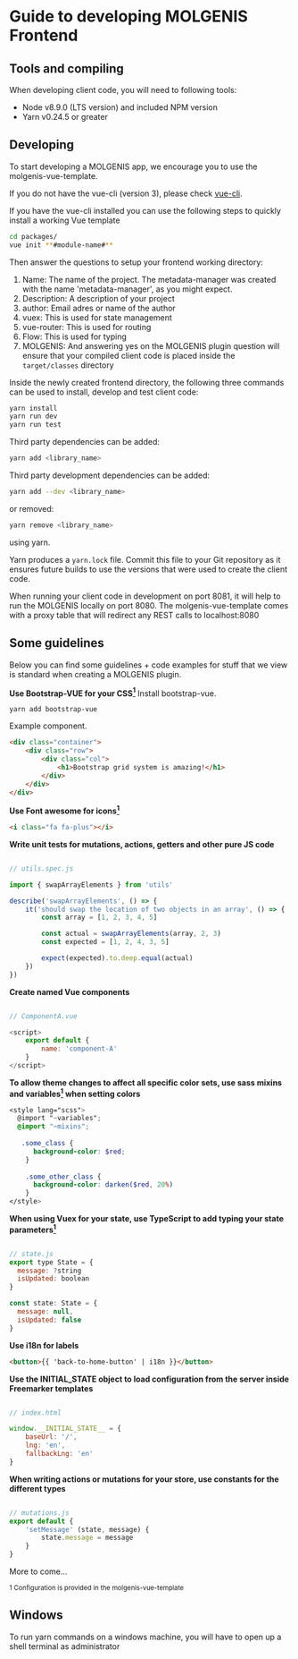 # Guide to developing MOLGENIS Frontend



## Tools and compiling
When developing client code, you will need to following tools:
 - Node v8.9.0 (LTS version) and included NPM version
 - Yarn v0.24.5 or greater


## Developing
To start developing a MOLGENIS app, we encourage you to use the molgenis-vue-template.

If you do not have the vue-cli (version 3), please check [vue-cli](https://cli.vuejs.org/). 

If you have the vue-cli installed you can use the following steps to quickly install a working Vue template

```bash
cd packages/
vue init **#module-name#**
```

Then answer the questions to setup your frontend working directory:
1. Name: The name of the project. The metadata-manager was created with the name 'metadata-manager', as you might expect.
2. Description: A description of your project
3. author: Email adres or name of the author
4. vuex: This is used for state management
5. vue-router: This is used for routing
6. Flow: This is used for typing
7. MOLGENIS: And answering yes on the MOLGENIS plugin question will ensure that your compiled client code is placed inside the `target/classes` directory 

Inside the newly created frontend directory, the following three commands can be used to install, develop and test client code:

```bash
yarn install
yarn run dev
yarn run test
```

Third party dependencies can be added: 

```bash
yarn add <library_name>
```

Third party development dependencies can be added: 

```bash
yarn add --dev <library_name>
```

or removed:

```bash
yarn remove <library_name>
```

using yarn.

Yarn produces a `yarn.lock` file. 
Commit this file to your Git repository as it ensures future builds to use the versions that were used to create the client code.

When running your client code in development on port 8081, it will help to run the MOLGENIS locally on port 8080. 
The molgenis-vue-template comes with a proxy table that will redirect any REST calls to localhost:8080

## Some guidelines
Below you can find some guidelines + code examples for stuff that we view is standard when creating a MOLGENIS plugin.

**Use Bootstrap-VUE for your CSS[<sup>1</sup>](#guidelines-1)**
Install bootstrap-vue.

```
yarn add bootstrap-vue
```

Example component.
```html
<div class="container">
    <div class="row">
        <div class="col">
            <h1>Bootstrap grid system is amazing!</h1>
        </div>
    </div>
</div>
```

**Use Font awesome for icons[<sup>1</sup>](#guidelines-1)**


```html
<i class="fa fa-plus"></i>
```

**Write unit tests for mutations, actions, getters and other pure JS code**
```js

// utils.spec.js

import { swapArrayElements } from 'utils'

describe('swapArrayElements', () => {
    it('should swap the location of two objects in an array', () => {
        const array = [1, 2, 3, 4, 5]

        const actual = swapArrayElements(array, 2, 3)
        const expected = [1, 2, 4, 3, 5]

        expect(expected).to.deep.equal(actual)
    })
})
```

**Create named Vue components**
```js

// ComponentA.vue

<script>
    export default {
        name: 'component-A'
    }
</script>
```

**To allow theme changes to affect all specific color sets, use sass mixins and variables[<sup>1</sup>](#guidelines-1) when setting colors** 
```scss
<style lang="scss">
  @import "~variables";
  @import "~mixins";
  
   .some_class {
      background-color: $red;
    }
    
    .some_other_class {
      background-color: darken($red, 20%)
    }
</style>
```

**When using Vuex for your state, use TypeScript to add typing your state parameters[<sup>1</sup>](#guidelines-1)**
```js

// state.js
export type State = {
  message: ?string
  isUpdated: boolean
}

const state: State = {
  message: null,
  isUpdated: false
}
```

**Use i18n for labels**
```html
<button>{{ 'back-to-home-button' | i18n }}</button>
```

**Use the INITIAL_STATE object to load configuration from the server inside Freemarker templates**
```js

// index.html

window.__INITIAL_STATE__ = {
    baseUrl: '/',
    lng: 'en',
    fallbackLng: 'en'
}
```

**When writing actions or mutations for your store, use constants for the different types**
```js

// mutations.js
export default {
    'setMessage' (state, message) {
        state.message = message
    }
}
```

More to come...

<sup><a name="guidelines-1">1</a> Configuration is provided in the molgenis-vue-template</sup>

## Windows
To run yarn commands on a windows machine, you will have to open up a shell terminal as administrator